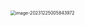 <img src="/Users/ruichengm/knowledge_repository/fivePenLearning/3.字根/1.横区/a.assets/image-20231225005843972.png" alt="image-20231225005843972" style="zoom:50%;" />